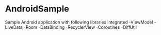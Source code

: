 # AndroidSample
Sample Android application with following libraries integrated
-ViewModel
-LiveData
-Room
-DataBinding
-RecyclerView
-Coroutines
-DiffUtil
